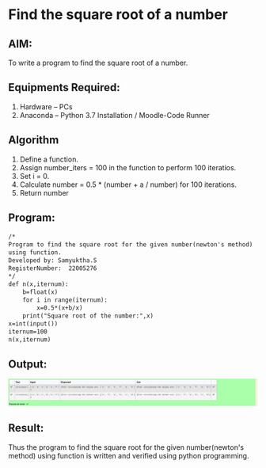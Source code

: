 # Find the square root of a number

## AIM:
To write a program to find the square root of a number.

## Equipments Required:
1. Hardware – PCs
2. Anaconda – Python 3.7 Installation / Moodle-Code Runner

## Algorithm
1. Define a function.
2. Assign number_iters = 100 in the function to perform 100 iteratios.
3. Set i = 0.
4. Calculate  number = 0.5 * (number + a / number) for 100 iterations.
5. Return number

## Program:
```
/*
Program to find the square root for the given number(newton's method) using function.
Developed by: Samyuktha.S
RegisterNumber:  22005276
*/
def n(x,iternum):
    b=float(x)
    for i in range(iternum):
        x=0.5*(x+b/x)
    print("Square root of the number:",x)
x=int(input())
iternum=100
n(x,iternum)
```

## Output:
![output](/rtt.png)


## Result:
Thus the program to find the square root for the given number(newton's method) using function is written and verified using python programming.

